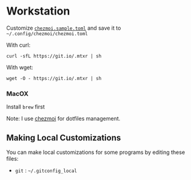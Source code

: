 # Workstation

Customize [`chezmoi.sample.toml`](https://github.com/mtxr/dotfiles/blob/master/chezmoi.sample.toml) and save it to `~/.config/chezmoi/chezmoi.toml`

With curl:

```shellscript
curl -sfL https://git.io/.mtxr | sh
```

With wget:

```shellscript
wget -O - https://git.io/.mtxr | sh
```

### MacOX

Install `brew` first

Note: I use [chezmoi](https://www.chezmoi.io/docs/) for dotfiles management.

## Making Local Customizations

You can make local customizations for some programs by editing these files:

- `git` : `~/.gitconfig_local`

